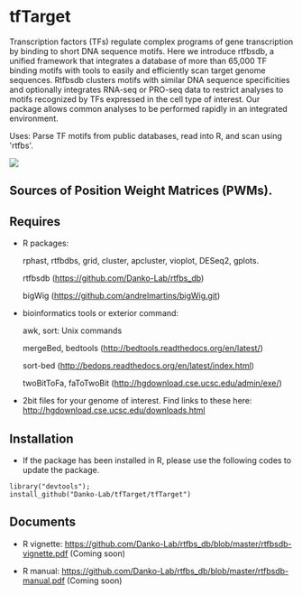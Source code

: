 tfTarget
========

Transcription factors (TFs) regulate complex programs of gene transcription by binding to short DNA sequence motifs. Here we introduce rtfbsdb, a unified framework that integrates a database of more than 65,000 TF binding motifs with tools to easily and efficiently scan target genome sequences. Rtfbsdb clusters motifs with similar DNA sequence specificities and optionally integrates RNA-seq or PRO-seq data to restrict analyses to motifs recognized by TFs expressed in the cell type of interest.  Our package allows common analyses to be performed rapidly in an integrated environment.  

Uses: Parse TF motifs from public databases, read into R, and scan using 'rtfbs'.

<img src="img/FIG1.png">

Sources of Position Weight Matrices (PWMs).
-------------------------------------------


Requires
--------

* R packages:
	
	rphast, rtfbdbs, grid, cluster, apcluster, vioplot, DESeq2, gplots.
	
	rtfbsdb (https://github.com/Danko-Lab/rtfbs_db) 
	
	bigWig  (https://github.com/andrelmartins/bigWig.git)

* bioinformatics tools or exterior command:
	
	awk, sort: Unix commands
	
	mergeBed, bedtools (http://bedtools.readthedocs.org/en/latest/)
	
	sort-bed (http://bedops.readthedocs.org/en/latest/index.html)
	
	twoBitToFa, faToTwoBit (http://hgdownload.cse.ucsc.edu/admin/exe/)

* 2bit files for your genome of interest.  Find links to these here: http://hgdownload.cse.ucsc.edu/downloads.html

Installation
--------

* If the package has been installed in R, please use the following codes to update the package. 

```````
library("devtools");
install_github("Danko-Lab/tfTarget/tfTarget")
```````

Documents
----------

* R vignette:
https://github.com/Danko-Lab/rtfbs_db/blob/master/rtfbsdb-vignette.pdf (Coming soon)

* R manual:
https://github.com/Danko-Lab/rtfbs_db/blob/master/rtfbsdb-manual.pdf 	 (Coming soon)

